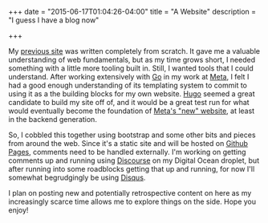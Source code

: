 +++
date = "2015-06-17T01:04:26-04:00"
title = "A Website"
description = "I guess I have a blog now"

+++

My [previous site](/old.html) was written completely from scratch. It gave me a valuable understanding of web fundamentals, but as my time grows short, I needed something with a little more tooling built in. Still, I wanted tools that I could understand. After working extensively with [Go](https://golang.org) in my work at [Meta](https://meta.sc), I felt I had a good enough understanding of its templating system to commit to using it as a the building blocks for my own website. [Hugo](http://gohugo.io) seemed a great candidate to build my site off of, and it would be a great test run for what would eventually become the foundation of [Meta's "new" website](https://github.com/rastech/website), at least in the backend generation.

So, I cobbled this together using bootstrap and some other bits and pieces from around the web. Since it's a static site and will be hosted on [Github Pages](https://pages.github.com), comments need to be handled externally. I'm working on getting comments up and running using [Discourse](http://www.discourse.org) on my Digital Ocean droplet, but after running into some roadblocks getting that up and running, for now I'll somewhat begrudgingly be using [Disqus](https://disqus.com).

I plan on posting new and potentially retrospective content on here as my increasingly scarce time allows me to explore things on the side. Hope you enjoy!
